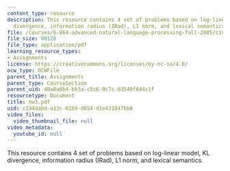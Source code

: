 ```yaml
---
content_type: resource
description: This resource contains 4 set of problems based on log-linear model, KL
  divergence, information radius (IRad), L1 norm, and lexical semantics.
file: /courses/6-864-advanced-natural-language-processing-fall-2005/c194dabda13c61b9d854d1e431847bb0_hw3.pdf
file_size: 98128
file_type: application/pdf
learning_resource_types:
- Assignments
license: https://creativecommons.org/licenses/by-nc-sa/4.0/
ocw_type: OCWFile
parent_title: Assignments
parent_type: CourseSection
parent_uid: 48a8a6b4-bb3a-c5c6-9c7c-63540f644c1f
resourcetype: Document
title: hw3.pdf
uid: c194dabd-a13c-61b9-d854-d1e431847bb0
video_files:
  video_thumbnail_file: null
video_metadata:
  youtube_id: null
---
```

This resource contains 4 set of problems based on log-linear model, KL divergence, information radius (IRad), L1 norm, and lexical semantics.